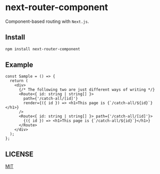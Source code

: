# next-router-component

Component-based routing with `Next.js`.

## Install

```bash
npm install next-router-component
```

## Example

```tsx
const Sample = () => {
  return (
    <div>
      {/* The following two are just different ways of writing */}
      <Route<{ id: string | string[] }>
        path={'/catch-all/[id]'}
        render={({ id }) => <h1>This page is {`/catch-all/${id}`}</h1>}
      />
      <Route<{ id: string | string[] }> path={'/catch-all/[id]'}>
        {({ id }) => <h1>This page is {`/catch-all/${id}`}</h1>}
      </Route>
    </div>
  );
};
```

## LICENSE

[MIT](https://github.com/DuGlaser/next-router-component/blob/master/LICENSE)
